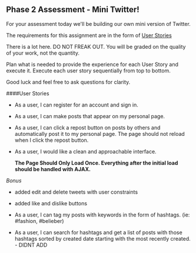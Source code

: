 Phase 2 Assessment - Mini Twitter!
----------------------------------

For your assessment today we'll be building our own mini version of Twitter.

The requirements for this assignment are in the form of [User Stories](http://en.wikipedia.org/wiki/User_story)

There is a lot here. DO NOT FREAK OUT. You will be graded on the quality of your work, not the quantity.

Plan what is needed to provide the experience for each User Story and execute it. Execute each user story sequentially from top to bottom.

Good luck and feel free to ask questions for clarity.

####User Stories

* As a user, I can register for an account and sign in.

* As a user, I can make posts that appear on my personal page.

* As a user, I can click a repost button on posts by others and automatically post it to my personal page. The page should not reload when I click the repost button.

* As a user, I would like a clean and approachable interface.

 
  **The Page Should Only Load Once. Everything after the initial load should be handled with AJAX.**

*Bonus*

* added edit and delete tweets with user constraints

* added like and dislike buttons

* As a user, I can tag my posts with keywords in the form of hashtags. (ie: #fashion, #belieber)

* As a user, I can search for hashtags and get a list of posts with those hashtags sorted by created date starting with the most recently created. - DIDNT ADD
